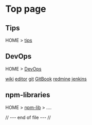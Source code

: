 # Top page

## Tips
HOME > [tips](pages/tips/index.md)

## DevOps
HOME > [DevOps](pages/DevOps/index.md)

[wiki](pages/DevOps/wiki/index.md)
[editor](pages/DevOps/editor/index.md)
[git](pages/DevOps/git/index.md)
[GitBook](pages/DevOps/GitBook/index.md)
[redmine](pages/DevOps/redmine/index.md)
[jenkins](pages/DevOps/jenkins/index.md)

## npm-libraries
HOME > [npm-lib](pages/npm-libraries/index.md) > ....


// --- end of file --- //
